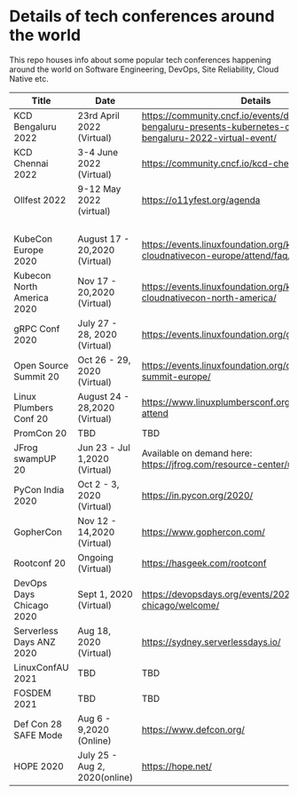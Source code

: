 # Details of tech conferences around the world

This repo houses info about some popular tech conferences happening
around the world on Software Engineering, DevOps, Site Reliability,
Cloud Native etc.

| Title                      | Date                          | Details                                                                                                                      |
|----------------------------|-------------------------------|------------------------------------------------------------------------------------------------------------------------------|
| KCD Bengaluru 2022         | 23rd April 2022 (Virtual)     | https://community.cncf.io/events/details/cncf-kcd-bengaluru-presents-kubernetes-community-days-bengaluru-2022-virtual-event/ |
| KCD Chennai 2022           | 3-4 June 2022 (Virtual)       | https://community.cncf.io/kcd-chennai/                                                                                       |
| Ollfest 2022               | 9-12 May 2022 (virtual)       | https://o11yfest.org/agenda                                                                                                                             |
|                            |                               |                                                                                                                              |
|                            |                               |                                                                                                                              |
|                            |                               |                                                                                                                              |
|                            |                               |                                                                                                                              |
| KubeCon Europe 2020        | August 17 - 20,2020 (Virtual) | https://events.linuxfoundation.org/kubecon-cloudnativecon-europe/attend/faq/#registration                                    |
| Kubecon North America 2020 | Nov 17 - 20,2020 (Virtual)    | https://events.linuxfoundation.org/kubecon-cloudnativecon-north-america/                                                     |
| gRPC Conf 2020             | July 27 - 28, 2020 (Virtual)  | https://events.linuxfoundation.org/grpc-conf/                                                                                |
| Open Source Summit 20      | Oct 26 - 29, 2020 (Virtual)   | https://events.linuxfoundation.org/open-source-summit-europe/                                                                |
| Linux Plumbers Conf 20     | August 24 - 28,2020 (Virtual) | https://www.linuxplumbersconf.org/event/7/page/47-attend                                                                     |
| PromCon 20                 | TBD                           | TBD                                                                                                                          |
| JFrog swampUP 20           | Jun 23 - Jul 1,2020 (Virtual) | Available on demand here: https://jfrog.com/resource-center/user-conference/                                                 |
| PyCon India 2020           | Oct 2 - 3, 2020 (Virtual)     | https://in.pycon.org/2020/                                                                                                   |
| GopherCon                  | Nov 12 - 14,2020 (Virtual)    | https://www.gophercon.com/                                                                                                   |
| Rootconf 20                | Ongoing (Virtual)             | https://hasgeek.com/rootconf                                                                                                 |
| DevOps Days Chicago 2020   | Sept 1, 2020 (Virtual)        | https://devopsdays.org/events/2020-chicago/welcome/                                                                          |
| Serverless Days ANZ 2020   | Aug 18, 2020 (Virtual)        | https://sydney.serverlessdays.io/                                                                                            |
| LinuxConfAU 2021           | TBD                           | TBD                                                                                                                          |
| FOSDEM 2021                | TBD                           | TBD                                                                                                                          |
| Def Con 28 SAFE Mode       | Aug 6 - 9,2020 (Online)       | https://www.defcon.org/                                                                                                      |
| HOPE 2020                  | July 25 - Aug 2, 2020(online) | https://hope.net/                                                                                                            |
